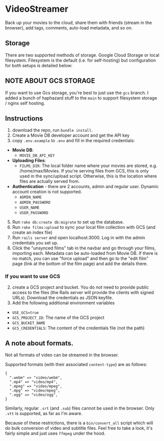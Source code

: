 # VideoStreamer

Back up your movies to the cloud, share them with friends (stream in the browser), add tags, comments, auto-load metadata, and so on.

## Storage

There are two supported methods of storage. Google Cloud Storage or local filesystem. Filesystem is the default (i.e. for self-hosting) but configuration for both setups is detailed below:

## NOTE ABOUT GCS STORAGE

If you want to use Gcs storage, you're best to just use the `gcs` branch. I added a bunch of haphazard stuff to the `main` to support filesystem storage / nginx self hosting.

## Instructions

1. download the repo, run `bundle install`.
3. Create a Movie DB developer account and get the API key
3. copy `.env.example` to `.env` and fill in the required credentials:
  - **Movie DB**:
    - `MOVIE_DB_API_KEY`
  - **Uploading Files**:
    - `FILMS_DIR`: The local folder name where your movies are stored, e.g. /home/max/Movies. If you're serving files from GCS, this is only used in the sync/upload script. Otherwise, this is the location where files are actually served from.
  - **Authentication** - there are 2 accounts, admin and regular user. Dynamic account creation is not supported.
    - `ADMIN_NAME`
    - `ADMIN_PASSWORD`
    - `USER_NAME`
    - `USER_PASSWORD`
5. Run `rake db:create db:migrate` to set up the database.
6. Run `rake films:upload` to sync your local film collection with GCS (and create an index file)
7. Run `rails server` and open localhost:3000. Log in with the admin credentials you set up.
8. Click the "unsynced films" tab in the navbar and go through your films, importing each. Metadata can be auto-loaded from Movie DB. If there is no match, you can use "force upload" and then go to the "edit film" page (link at the bottom of the film page) and add the details there. 

### If you want to use GCS

2. create a GCS project and bucket. You do _not_ need to provide public access to the files (the Rails server will provide the clients with signed URLs). Download the credentials as JSON keyfile.
4. Add the following additional environment variables
  - `USE_GCS=true`
  - `GCS_PROJECT_ID`: The name of the GCS project
  - `GCS_BUCKET_NAME`
  - `GCS_CREDENTIALS`: The content of the credentials file (not the path)
 

## A note about formats.

Not all formats of video can be streamed in the browser.

Supported formats (with their associated `content-type`) are as follows:

```
{
  ".webm" => "video/webm",
  ".mp4" => "video/mp4",
  ".mpeg" => "video/mpeg",
  ".mpg" => "video/mpeg",
  ".ogg" => "video/ogg",
}
  ```

Similarly, regular `.srt` (and `.sub`) files cannot be used in the browser. Only `.vtt` is supported, as far as I'm aware.

Because of these restrictions, there is a `bin/convert_all` script which will do bulk conversion of video and subtitle files. Feel free to take a look, it's fairly simple and just uses `ffmpeg` under the hood.
